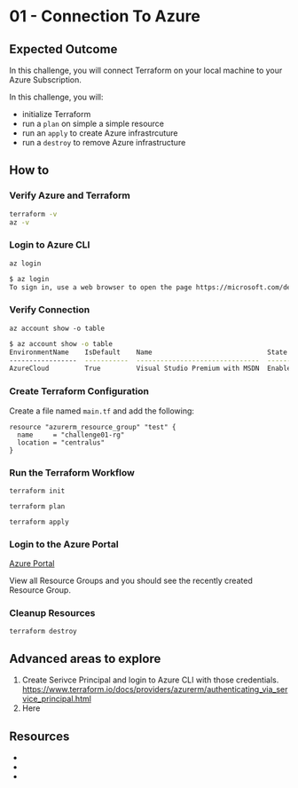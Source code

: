 # 01 - Connection To Azure

## Expected Outcome

In this challenge, you will connect Terraform on your local machine to your Azure Subscription.

In this challenge, you will:
- initialize Terraform
- run a `plan` on simple a simple resource
- run an `apply` to create Azure infrastrcuture
- run a `destroy` to remove Azure infrastructure

## How to

### Verify Azure and Terraform

```sh
terraform -v
az -v
```

### Login to Azure CLI

`az login`

```sh
$ az login
To sign in, use a web browser to open the page https://microsoft.com/devicelogin and enter the code FANCAHJ4R to authenticate.

```

### Verify Connection

`az account show -o table`

```sh
$ az account show -o table
EnvironmentName    IsDefault    Name                             State    TenantId
-----------------  -----------  -------------------------------  -------  ------------------------------------
AzureCloud         True         Visual Studio Premium with MSDN  Enabled  xxxxxxxx-xxxx-xxxx-xxxx-xxxxxxxxxxxx
```

### Create Terraform Configuration

Create a file named `main.tf` and add the following:

```hcl
resource "azurerm_resource_group" "test" {
  name     = "challenge01-rg"
  location = "centralus"
}
```

### Run the Terraform Workflow

`terraform init`

`terraform plan`

`terraform apply`

### Login to the Azure Portal

[Azure Portal](https://portal.azure.com/)

View all Resource Groups and you should see the recently created Resource Group.

### Cleanup Resources

`terraform destroy`

## Advanced areas to explore

1. Create Serivce Principal and login to Azure CLI with those credentials.
https://www.terraform.io/docs/providers/azurerm/authenticating_via_service_principal.html
1. Here

## Resources

- []()
- []()
- []()